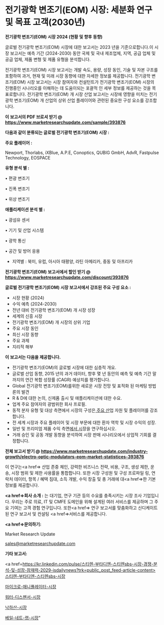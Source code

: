 # 전기광학 변조기(EOM) 시장: 세분화 연구 및 목표 고객(2030년)

<strong>전기광학 변조기(EOM) 시장 2024 (현황 및 향후 동향)</strong>

글로벌 전기광학 변조기(EOM) 시장에 대한 보고서는 2023 년을 기준으로합니다.이 시장 보고서는 예측 기간 (2024-2030) 동안 국제 및 국내 제조업체, 지역, 공급 업체 및 공급 업체, 제품 변형 및 제품 유형을 분석합니다.

전기광학 변조기(EOM) 시장 보고서는 개발 속도, 용량, 성장 동인, 기술 및 자본 구조를 포함하여 과거, 현재 및 미래 시장 동향에 대한 자세한 정보를 제공합니다. 전기광학 변조기(EOM) 시장 보고서는 시장 참여자와 컨설턴트가 전기광학 변조기(EOM) 시장의 진행중인 시나리오를 이해하는 데 도움이되는 포괄적 인 세부 정보를 제공하는 것을 목표로합니다. 전기광학 변조기(EOM) 개 시장 산업 보고서는 시장에 영향을 미치는 전기광학 변조기(EOM) 개 산업의 상위 산업 플레이어와 관련된 중요한 구성 요소를 강조합니다.



<strong>이 보고서의 PDF 브로셔 받기 @ <a href=https://www.marketresearchupdate.com/sample/393876>https://www.marketresearchupdate.com/sample/393876</a></strong>



<strong>다음과 같이 분류되는 글로벌 전기광학 변조기(EOM) 시장 :</strong>



<strong>주요 플레이어 :</strong>

Newport, Thorlabs, iXBlue, A.P.E, Conoptics, QUBIG GmbH, AdvR, Fastpulse Technology, EOSPACE



<strong>유형 분석 별 :</strong>

• 편광 변조기

• 진폭 변조기

• 위상 변조기



<strong>애플리케이션 분석 별 :</strong>

• 광섬유 센서

• 기기 및 산업 시스템

• 광학 통신

• 공간 및 방어 응용

<ul>
  <li>지역별 : 북미, 유럽, 아시아 태평양, 라틴 아메리카, 중동 및 아프리카</li>
</ul>


<strong>전기광학 변조기(EOM) 보고서에서 할인 받기 @ <a href=https://www.marketresearchupdate.com/discount/393876>https://www.marketresearchupdate.com/discount/393876</a></strong>



<strong>글로벌 전기광학 변조기(EOM) 시장 보고서에서 강조된 주요 구성 요소 :</strong>
<ul>
  <li>시장 현황 (2024)</li>
  <li>수익 예측 (2024-2030)</li>
  <li>전년 대비 전기광학 변조기(EOM) 개 시장 성장</li>
  <li>세계의 신흥 시장</li>
  <li>전기광학 변조기(EOM) 개 시장의 상위 기업</li>
  <li>주요 시장 동인</li>
  <li>최신 시장 동향</li>
  <li>주요 과제</li>
  <li>지리적 해부</li>
</ul>


<strong>이 보고서는 다음을 제공합니다.</strong>
<ul>
  <li>전기광학 변조기(EOM)의 글로벌 시장에 대한 심층적 개요.</li>
  <li>글로벌 산업 동향, 2015 년의 과거 데이터, 향후 몇 년 동안의 예측 및 예측 기간 말까지의 연간 복합 성장률 (CAGR) 예상치를 평가합니다.</li>
  <li>Global 전기광학 변조기(EOM)를위한 새로운 시장 전망 및 표적화 된 마케팅 방법론의 발견</li>
  <li>R &amp; D에 대한 논의, 신제품 출시 및 애플리케이션에 대한 수요.</li>
  <li>업계 주요 참여자의 광범위한 회사 프로필.</li>
  <li>동적 분자 유형 및 대상 측면에서 시장의 구성은<a href=> 주요 산</a>업 자원 및 플레이어를 강조합니다.</li>
  <li>전 세계 시장과 주요 플레이어 및 시장 부문에 대한 환자 역학 및 시장 수익의 성장.</li>
  <li>일반 및 프리미엄 제품 수익 측면<a href=>에서 시</a>장을 연구하십시오.</li>
  <li>거래 승인 및 공동 개발 동향을 분석하여 시장 판매 시나리오에서 상업적 기회를 결정합니다.</li>
</ul>



<strong>전체 보고서 받기 @ <a href=https://www.marketresearchupdate.com/industry-growth/electro-optic-modulators-eom-market-statistices-393876>https://www.marketresearchupdate.com/industry-growth/electro-optic-modulators-eom-market-statistices-393876</a></strong>

이 연구는<a href=> 산업 존중</a> 체인, 강력한 비즈니스 전략, 비용, 구조, 생성 제한, 운송, 시장 범위 및 제한 사용률을 통합합니다. 또한 시장 구성원 및 구성 프로파일 링, 연락처 데이터, 항목 / 혜택 침대, 소득 개발, 수익 창출 및 총 거래에 대<a href=>한 기본 </a>정보를 제공합니다.



<strong><a href=>회사 소</a>개 :</strong>
는 대기업, 연구 기관 등의 수요를 충족시키는 시장 조사 기업입니다. 우리는 주로 의료, IT 및 CMFE 도메인을 위해 설계된 여러 서비스를 제공하며 그 주요 기여는 고객 경험 연구입니다. 또한<a href=> 연구 보</a>고서를 맞춤화하고 신디케이트 된 연구 보고서 및 컨설팅 <a href=>서비스</a>를 제공합니다.



<strong><a href=>문의하기:</a></strong>

Market Research Update

sales@marketresearchupdate.com



<strong>기타 보고서:</strong>

<a href=https://kr.linkedin.com/pulse/스티렌-부타디엔-스티렌sbs-시장-경쟁-분석-및-성장-잠재력-2029-isdailynews?trk=public_post_feed-article-content>스티렌-부타디엔-스티렌sbs-시장</a>

<a href=https://www.linkedin.com/pulse/마이크로-매니퓰레이터-시장-세분화-연구-및-목표-고객2029년-market-matrix-musings-analysis-zewwf/>마이크로-매니퓰레이터-시장</a>

<a href=https://www.linkedin.com/pulse/워터-디스펜서-시장-현재-및-미래-성장-2029-survey-savvy-insights-360-analysis-yqgof/>워터-디스펜서-시장</a>

<a href=https://www.linkedin.com/pulse/낙하산-시장-경쟁-분석-및-성장-잠재력-2029-consumer-connection-compendium-ana-rdn1f/>낙하산-시장</a>

<a href=https://www.linkedin.com/pulse/베일-네트-랩-시장-현재-및-미래-성장-2030-analytics-avenue-adventures-24-ana-izhjc/>베일-네트-랩-시장</a>"
